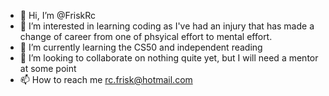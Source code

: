 - 👋 Hi, I’m @FriskRc
- 👀 I’m interested in learning coding as I've had an injury that has made a change of career from one of phsyical effort to mental effort.
- 🌱 I’m currently learning the CS50 and independent reading 
- 💞️ I’m looking to collaborate on nothing quite yet, but I will need a mentor at some point
- 📫 How to reach me rc.frisk@hotmail.com

<!---
FriskRc/FriskRc is a ✨ special ✨ repository because its `README.md` (this file) appears on your GitHub profile.
You can click the Preview link to take a look at your changes.
--->
